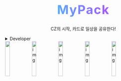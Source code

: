 <br/><br/><br/><br/><br/>

<div align=center>

<h1 style=" background-image: linear-gradient(
        to right, #0ff,#f0f);background-clip: text;
      -webkit-background-clip: text;
      color: transparent;   font-weight: bold; font-size: 2.5rem; letter-spacing: 2px">MyPack</h1>

<span style="font-weight: light;">CZ의 시작, 카드로 일상을 공유한다!</span>

</div>
<details>
<summary>Developer</summary>

## WEB

| <img src="https://avatars.githubusercontent.com/u/50818389?v=4" width="150px" /> | <img src="https://avatars.githubusercontent.com/u/63100352?v=4" width="150px" /> |
| :------------------------------------------------------------------------------: | :------------------------------------------------------------------------------: |
|                      [김재관](https://github.com/jaegwans)                       |                     [한슬희](https://github.com/hanseulhee)                      |

## IOS

| <img src="https://avatars.githubusercontent.com/u/72500673?v=4" width="150px" /> | <img src="https://avatars.githubusercontent.com/u/16567811?v=4" width="150px" /> |
| :------------------------------------------------------------------------------: | :------------------------------------------------------------------------------: |
|                       [김하은](https://github.com/hanni66)                       |                      [주동석](https://github.com/MojitoBar)                      |

## SERVER

| <img src="https://avatars.githubusercontent.com/u/37373826?v=4" width="150px" /> |
| :------------------------------------------------------------------------------: |
|                     [한현수](https://github.com/HanHyunsoo)                      |

</details>

<div style="backgroun-color: #202124; width: 100%; height: 100%; display: flex; flex-direction: row; flex-wrap: wrap">

<img width="17%" src="https://github.com/My-Pack/MyPack-Web/assets/63100352/30e79b36-23a3-4d36-bf97-526983ab08f4" style="object-fit: cover" />

<img width="17%" alt="img" src="https://github.com/My-Pack/MyPack-Web/assets/63100352/1301186b-2890-442a-bc2a-be843b9f13bf" style="object-fit: cover" />

<img width="17%" alt="img" src="https://github.com/My-Pack/MyPack-Web/assets/63100352/196cbc67-8d92-4e53-aad5-64d44074a130" style="object-fit: cover" />

<img width="17%" alt="img" src="https://github.com/My-Pack/MyPack-Web/assets/63100352/7bbc5bab-75ad-40ab-8c29-4b53d48803df" style="object-fit: cover" />

<img width="17%" alt="img" src="https://github.com/My-Pack/MyPack-Web/assets/63100352/415baf1f-696f-411e-921d-47d191eff9aa" style="object-fit: cover" />

</div>
